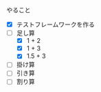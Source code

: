 やること
-[x] テストフレームワークを作る
-[ ] 足し算
  -[x] 1 + 2
  -[x] 1 + 3
  -[x] 1.5 + 3
  
-[ ] 掛け算
-[ ] 引き算
-[ ] 割り算
